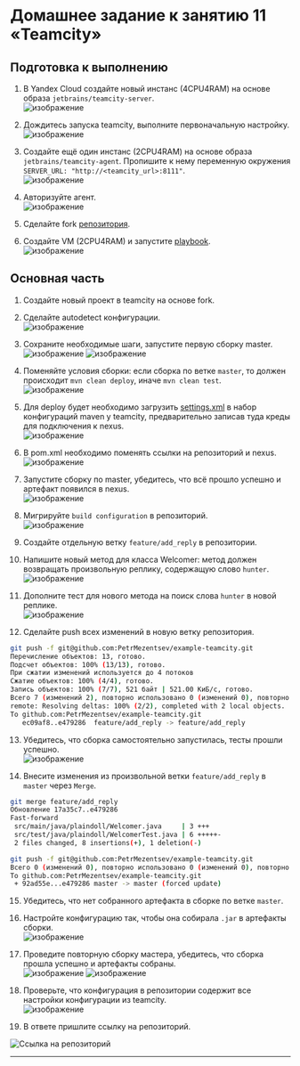 # Домашнее задание к занятию 11 «Teamcity»

## Подготовка к выполнению

1. В Yandex Cloud создайте новый инстанс (4CPU4RAM) на основе образа `jetbrains/teamcity-server`.  
![изображение](https://github.com/PetrMezentsev/homeworks/assets/124135353/bf4e8192-c89e-4234-becf-4e129d0a2f4b)




2. Дождитесь запуска teamcity, выполните первоначальную настройку.  
![изображение](https://github.com/PetrMezentsev/homeworks/assets/124135353/749ed2f7-a4c1-47c1-9f28-79f18b8c5953)


3. Создайте ещё один инстанс (2CPU4RAM) на основе образа `jetbrains/teamcity-agent`. Пропишите к нему переменную окружения `SERVER_URL: "http://<teamcity_url>:8111"`.  
![изображение](https://github.com/PetrMezentsev/homeworks/assets/124135353/a09b341f-00b8-4849-a2e8-59fb373b519c)

4. Авторизуйте агент.  
![изображение](https://github.com/PetrMezentsev/homeworks/assets/124135353/4e85a6f6-93ac-4b27-8d20-ec2ecfa697f6)

5. Сделайте fork [репозитория](https://github.com/aragastmatb/example-teamcity).
6. Создайте VM (2CPU4RAM) и запустите [playbook](./infrastructure).  
![изображение](https://github.com/PetrMezentsev/homeworks/assets/124135353/8a0cb071-e057-4a5e-ba3d-c61c6db3dc77)


## Основная часть

1. Создайте новый проект в teamcity на основе fork.
2. Сделайте autodetect конфигурации.  
![изображение](https://github.com/PetrMezentsev/homeworks/assets/124135353/bca62312-a3e0-48d9-9074-87e291d772e8)

3. Сохраните необходимые шаги, запустите первую сборку master.  
![изображение](https://github.com/PetrMezentsev/homeworks/assets/124135353/a3c61290-414e-475d-831f-4dede7b37c39)
![изображение](https://github.com/PetrMezentsev/homeworks/assets/124135353/d1012c3b-16c5-478d-b04a-5dbbdce7f880)

4. Поменяйте условия сборки: если сборка по ветке `master`, то должен происходит `mvn clean deploy`, иначе `mvn clean test`.  
![изображение](https://github.com/PetrMezentsev/homeworks/assets/124135353/bbc523c3-3518-42d6-976b-0ba09a1df07c)



5. Для deploy будет необходимо загрузить [settings.xml](./teamcity/settings.xml) в набор конфигураций maven у teamcity, предварительно записав туда креды для подключения к nexus.  
![изображение](https://github.com/PetrMezentsev/homeworks/assets/124135353/9b3715d5-0852-4a7a-ad03-d6038124e269)
  
6. В pom.xml необходимо поменять ссылки на репозиторий и nexus.  
![изображение](https://github.com/PetrMezentsev/homeworks/assets/124135353/7ee5fc53-3104-422d-9f47-aa1759b88cd7)

7. Запустите сборку по master, убедитесь, что всё прошло успешно и артефакт появился в nexus.  
![изображение](https://github.com/PetrMezentsev/homeworks/assets/124135353/d272e75d-d57e-416e-80b6-a3de378a5ba4)


8. Мигрируйте `build configuration` в репозиторий.  
![изображение](https://github.com/PetrMezentsev/homeworks/assets/124135353/3ab32c20-574e-4d74-8f99-ce064ff9b00a)

9. Создайте отдельную ветку `feature/add_reply` в репозитории.  

10. Напишите новый метод для класса Welcomer: метод должен возвращать произвольную реплику, содержащую слово `hunter`.  
![изображение](https://github.com/PetrMezentsev/homeworks/assets/124135353/80e4c5e7-75d5-4a9d-9698-21e5e2dcee56)

11. Дополните тест для нового метода на поиск слова `hunter` в новой реплике.  
![изображение](https://github.com/PetrMezentsev/homeworks/assets/124135353/c46c6f9e-6e26-4022-9cd7-de6f233189cb)

12. Сделайте push всех изменений в новую ветку репозитория.
```bash
git push -f git@github.com:PetrMezentsev/example-teamcity.git
Перечисление объектов: 13, готово.
Подсчет объектов: 100% (13/13), готово.
При сжатии изменений используется до 4 потоков
Сжатие объектов: 100% (4/4), готово.
Запись объектов: 100% (7/7), 521 байт | 521.00 КиБ/с, готово.
Всего 7 (изменений 2), повторно использовано 0 (изменений 0), повторно использовано пакетов 0
remote: Resolving deltas: 100% (2/2), completed with 2 local objects.
To github.com:PetrMezentsev/example-teamcity.git
   ec09af8..e479286  feature/add_reply -> feature/add_reply
```
13. Убедитесь, что сборка самостоятельно запустилась, тесты прошли успешно.  
![изображение](https://github.com/PetrMezentsev/homeworks/assets/124135353/c927e152-fefa-4ad3-95c8-3023a54ff957)

14. Внесите изменения из произвольной ветки `feature/add_reply` в `master` через `Merge`.  
```bash
git merge feature/add_reply 
Обновление 17a35c7..e479286
Fast-forward
 src/main/java/plaindoll/Welcomer.java     | 3 +++
 src/test/java/plaindoll/WelcomerTest.java | 6 +++++-
 2 files changed, 8 insertions(+), 1 deletion(-)
```
```bash
git push -f git@github.com:PetrMezentsev/example-teamcity.git
Всего 0 (изменений 0), повторно использовано 0 (изменений 0), повторно использовано пакетов 0
To github.com:PetrMezentsev/example-teamcity.git
 + 92ad55e...e479286 master -> master (forced update)
```
15. Убедитесь, что нет собранного артефакта в сборке по ветке `master`.
16. Настройте конфигурацию так, чтобы она собирала `.jar` в артефакты сборки.  
![изображение](https://github.com/PetrMezentsev/homeworks/assets/124135353/855cf7ee-3e82-4379-9c15-399514b991e5)

17. Проведите повторную сборку мастера, убедитесь, что сборка прошла успешно и артефакты собраны.  
![изображение](https://github.com/PetrMezentsev/homeworks/assets/124135353/70d0fdbf-0872-476e-95b0-ba26f389a8c2)
![изображение](https://github.com/PetrMezentsev/homeworks/assets/124135353/edcfdbd5-68b6-4eec-b172-32cfb6a976fd)


18. Проверьте, что конфигурация в репозитории содержит все настройки конфигурации из teamcity.  
![изображение](https://github.com/PetrMezentsev/homeworks/assets/124135353/5adaa230-f83b-4c2a-999d-ca178a4f83ea)


19. В ответе пришлите ссылку на репозиторий.

![Ссылка на репозиторий](https://github.com/PetrMezentsev/example-teamcity)

---
